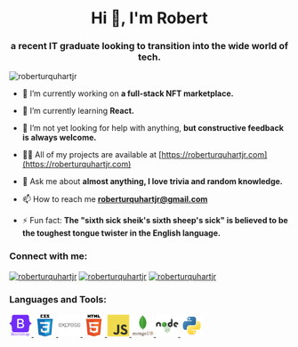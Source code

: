 <h1 align="center">Hi 👋, I'm Robert</h1>
<h3 align="center">a recent IT graduate looking to transition into the wide world of tech.</h3>

<p align="left"> <img src="https://komarev.com/ghpvc/?username=roberturquhartjr&label=Profile%20views&color=0e75b6&style=flat" alt="roberturquhartjr" /> </p>

- 🔭 I’m currently working on **a full-stack NFT marketplace.**

- 🌱 I’m currently learning **React.**

- 🤝 I’m not yet looking for help with anything, **but constructive feedback is always welcome.**

- 👨‍💻 All of my projects are available at [https://roberturquhartjr.com](https://roberturquhartjr.com)

- 💬 Ask me about **almost anything, I love trivia and random knowledge.**

- 📫 How to reach me **roberturquhartjr@gmail.com**

- ⚡ Fun fact: **The "sixth sick sheik's sixth sheep's sick" is believed to be the toughest tongue twister in the English language.**

<h3 align="left">Connect with me:</h3>
<p align="left">
<a href="https://linkedin.com/in/roberturquhartjr" target="blank"><img align="center" src="https://raw.githubusercontent.com/rahuldkjain/github-profile-readme-generator/master/src/images/icons/Social/linked-in-alt.svg" alt="roberturquhartjr" height="30" width="40" /></a>
<a href="https://codesandbox.com/roberturquhartjr" target="blank"><img align="center" src="https://raw.githubusercontent.com/rahuldkjain/github-profile-readme-generator/master/src/images/icons/Social/codesandbox.svg" alt="roberturquhartjr" height="30" width="40" /></a>
<a href="https://www.hackerrank.com/roberturquhartjr" target="blank"><img align="center" src="https://raw.githubusercontent.com/rahuldkjain/github-profile-readme-generator/master/src/images/icons/Social/hackerrank.svg" alt="roberturquhartjr" height="30" width="40" /></a>
</p>

<h3 align="left">Languages and Tools:</h3>
<p align="left"> <a href="https://getbootstrap.com" target="_blank" rel="noreferrer"> <img src="https://raw.githubusercontent.com/devicons/devicon/master/icons/bootstrap/bootstrap-plain-wordmark.svg" alt="bootstrap" width="40" height="40"/> </a> <a href="https://www.w3schools.com/css/" target="_blank" rel="noreferrer"> <img src="https://raw.githubusercontent.com/devicons/devicon/master/icons/css3/css3-original-wordmark.svg" alt="css3" width="40" height="40"/> </a> <a href="https://expressjs.com" target="_blank" rel="noreferrer"> <img src="https://raw.githubusercontent.com/devicons/devicon/master/icons/express/express-original-wordmark.svg" alt="express" width="40" height="40"/> </a> <a href="https://www.w3.org/html/" target="_blank" rel="noreferrer"> <img src="https://raw.githubusercontent.com/devicons/devicon/master/icons/html5/html5-original-wordmark.svg" alt="html5" width="40" height="40"/> </a> <a href="https://developer.mozilla.org/en-US/docs/Web/JavaScript" target="_blank" rel="noreferrer"> <img src="https://raw.githubusercontent.com/devicons/devicon/master/icons/javascript/javascript-original.svg" alt="javascript" width="40" height="40"/> </a> <a href="https://www.mongodb.com/" target="_blank" rel="noreferrer"> <img src="https://raw.githubusercontent.com/devicons/devicon/master/icons/mongodb/mongodb-original-wordmark.svg" alt="mongodb" width="40" height="40"/> </a> <a href="https://nodejs.org" target="_blank" rel="noreferrer"> <img src="https://raw.githubusercontent.com/devicons/devicon/master/icons/nodejs/nodejs-original-wordmark.svg" alt="nodejs" width="40" height="40"/> </a> <a href="https://www.python.org" target="_blank" rel="noreferrer"> <img src="https://raw.githubusercontent.com/devicons/devicon/master/icons/python/python-original.svg" alt="python" width="40" height="40"/> </a> </p>
